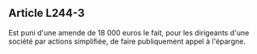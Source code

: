 Article L244-3
----
Est puni d'une amende de 18 000 euros le fait, pour les dirigeants d'une société
par actions simplifiée, de faire publiquement appel à l'épargne.

